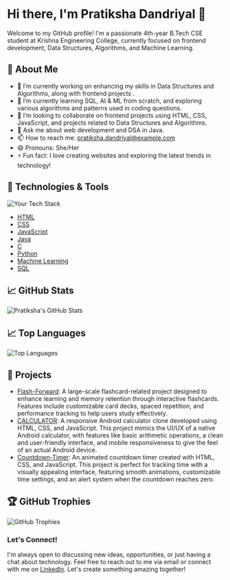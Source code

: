 # Hi there, I'm Pratiksha Dandriyal 👋

Welcome to my GitHub profile! I'm a passionate 4th-year B.Tech CSE student at Krishna Engineering College, currently focused on frontend development, Data Structures, Algorithms, and Machine Learning.

## 🚀 About Me

- 🔭 I’m currently working on enhancing my skills in Data Structures and Algorithms, along with frontend projects .
- 🌱 I’m currently learning SQL, AI & ML from scratch, and exploring various algorithms and patterns used in coding questions.
- 👯 I’m looking to collaborate on frontend projects using HTML, CSS, JavaScript, and projects related to Data Structures and Algorithms.
- 💬 Ask me about web development and DSA in Java.
- 📫 How to reach me: pratiksha.dandriyal@example.com
- 😄 Pronouns: She/Her
- ⚡ Fun fact: I love creating websites and exploring the latest trends in technology!

## 🔧 Technologies & Tools

![Your Tech Stack](https://img.shields.io/badge/Tech-Stack-blue)

- [HTML](https://developer.mozilla.org/en-US/docs/Web/HTML)
- [CSS](https://developer.mozilla.org/en-US/docs/Web/CSS)
- [JavaScript](https://developer.mozilla.org/en-US/docs/Web/JavaScript)
- [Java](https://www.java.com/en/)
- [C](https://en.wikipedia.org/wiki/C_(programming_language))
- [Python](https://www.python.org/)
- [Machine Learning](https://en.wikipedia.org/wiki/Machine_learning)
- [SQL](https://www.mysql.com/)

## 📈 GitHub Stats

![Pratiksha's GitHub Stats](https://github-readme-stats.vercel.app/api?username=pratikshadandriyal&show_icons=true&count_private=true&hide=prs&theme=radical)

## 📈 Top Languages

![Top Languages](https://github-readme-stats.vercel.app/api/top-langs/?username=pratikshadandriyal&layout=compact&theme=radical)

## 🎨 Projects

- [Flash-Forward](https://github.com/pratikshadandriyal/Flash-Forward): A large-scale flashcard-related project designed to enhance learning and memory retention through interactive flashcards. Features include customizable card decks, spaced repetition, and performance tracking to help users study effectively.
- [CALCULATOR](https://github.com/pratikshadandriyal/CALCULATOR): A responsive Android calculator clone developed using HTML, CSS, and JavaScript. This project mimics the UI/UX of a native Android calculator, with features like basic arithmetic operations, a clean and user-friendly interface, and mobile responsiveness to give the feel of an actual Android device.
- [Countdown-Timer](https://github.com/pratikshadandriyal/Countdown-Timer): An animated countdown timer created with HTML, CSS, and JavaScript. This project is perfect for tracking time with a visually appealing interface, featuring smooth animations, customizable time settings, and an alert system when the countdown reaches zero.

## 🏆 GitHub Trophies

![GitHub Trophies](https://github-profile-trophy.vercel.app/?username=pratikshadandriyal)

### Let's Connect!  
I'm always open to discussing new ideas, opportunities, or just having a chat about technology. Feel free to reach out to me via email or connect with me on [LinkedIn](https://www.linkedin.com/in/pratiksha-dandriyal). Let's create something amazing together!






